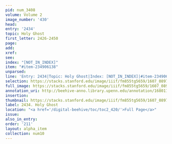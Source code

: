 ```yaml
---
pid: num_3408
volume: Volume 2
image_number: '430'
head:
entry: '2434'
topic: Holy Ghost
first_letter: 2426-2450
page:
add:
xref:
see:
index: "[NOT_IN_INDEX]"
item: "#item-234906138"
unparsed:
line: 'Entry: 2434|Topic: Holy Ghost|Index: [NOT_IN_INDEX]|#item-234906138'
selection: https://stacks.stanford.edu/image/iiif/fm855tg5659/1607_0897/792,2848,2766,267/full/0/default.jpg
full_image: https://stacks.stanford.edu/image/iiif/fm855tg5659/1607_0897/full/full/0/default.jpg
annotation_uri: http://beehive-anno.library.upenn.edu/annotation/1680113620367
insertion:
thumbnail: https://stacks.stanford.edu/image/iiif/fm855tg5659/1607_0897/792,2848,600,180/250,/0/default.jpg
label: 2434. Holy Ghost
location: "<a href='/digital-beehive/toc/toc2_420/'>Full Page</a>"
issue:
also_in_entry:
order: '211'
layout: alpha_item
collection: num10
---
```

